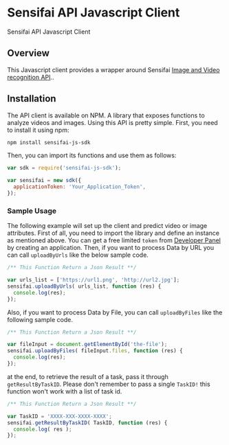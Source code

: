 Sensifai API Javascript Client
====================

Sensifai API Javascript Client

## Overview
This Javascript client provides a wrapper around Sensifai [Image and Video recognition API](https://developer.sensifai.com)..

## Installation
The API client is available on NPM.
A library that exposes functions to analyze videos and images.
Using this API is pretty simple. First, you need to install it using npm:

```sh
npm install sensifai-js-sdk
```

Then, you can import its functions and use them as follows:

```js
var sdk = require('sensifai-js-sdk');

var sensifai = new sdk({
  applicationToken: 'Your_Application_Token',
});
```


### Sample Usage
The following example will set up the client and predict video or image attributes.
First of all, you need to import the library and define an instance as mentioned above.
You can get a free limited `token` from [Developer Panel](https://developer.sensifai.com) by creating an application.
Then, if you want to process Data by URL you can call `uploadByUrls` like the below sample code.

```js
/** This Function Return a Json Result **/

var urls_list = ['https://url1.png', 'http://url2.jpg'];
sensifai.uploadByUrls( urls_list, function (res) {
  console.log(res);
});
```

Also, if you want to process Data by File, you can call `uploadByFiles` like the following sample code. 

```js
/** This Function Return a Json Result **/

var fileInput = document.getElementById('the-file');
sensifai.uploadByFiles( fileInput.files, function (res) {
  console.log(res);
});
```

at the end, to retrieve the result of a task, pass it through `getResultByTaskID`.
Please don't remember to pass a single `TaskID!` this function won't work with a list of task id.


```js
/** This Function Return a Json Result **/

var TaskID = 'XXXX-XXX-XXXX-XXXX';
sensifai.getResultByTaskID( TaskID, function (res) {
  console.log( res );
});
```
